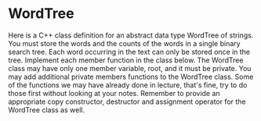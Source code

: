 # WordTree
Here is a C++ class definition for an abstract data type WordTree of strings. You must store the words and the counts of the words in a single binary search tree. Each word occurring in the text can only be stored once in the tree. Implement each member function in the class below. The WordTree class may have only one member variable, root, and it must be private. You may add additional private members functions to the WordTree class. Some of the functions we may have already done in lecture, that's fine, try to do those first without looking at your notes. Remember to provide an appropriate copy constructor, destructor and assignment operator for the WordTree class as well.
